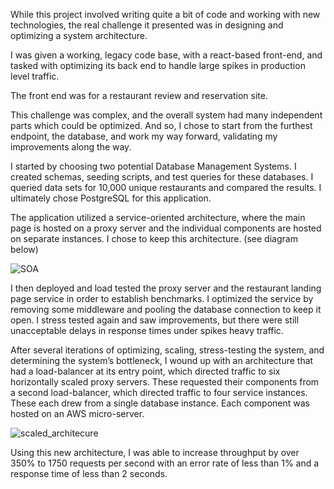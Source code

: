 While this project involved writing quite a bit of code and working with new technologies, the real challenge it presented was in designing and optimizing a system architecture.

I was given a working, legacy code base, with a react-based front-end, and tasked with optimizing its back end to handle large spikes in production level traffic.

The front end was for a restaurant review and reservation site.

This challenge was complex, and the overall system had many independent parts which could be optimized. And so, I chose to start from the furthest endpoint, the database, and work my way forward, validating my improvements along the way.

I started by choosing two potential Database Management Systems. I created schemas, seeding scripts, and test queries for these databases. I queried data sets for 10,000 unique restaurants and compared the results. I ultimately chose PostgreSQL for this application.

The application utilized a service-oriented architecture, where the main page is hosted on a proxy server and the individual components are hosted on separate instances. I chose to keep this architecture. (see diagram below)

<div className="md-center-img">
<img src="/images/portfolio/images/SOA.jpg " alt="SOA" className="md-img">
<div>

I then deployed and load tested the proxy server and the restaurant landing page service in order to establish benchmarks. I optimized the service by removing some middleware and pooling the database connection to keep it open. I stress tested again and saw improvements, but there were still unacceptable delays in response times under spikes heavy traffic.

After several iterations of optimizing, scaling, stress-testing the system, and determining the system’s bottleneck, I wound up with an architecture that had a load-balancer at its entry point, which directed traffic to six horizontally scaled proxy servers. These requested their components from a second load-balancer, which directed traffic to four service instances. These each drew from a single database instance. Each component was hosted on an AWS micro-server.

<div className="md-center-img">
<img src="/images/portfolio/images/scaled_architecture.jpg " alt="scaled_architecure" className="md-img">
<div>

Using this new architecture, I was able to increase throughput by over 350% to 1750 requests per second with an error rate of less than 1% and a response time of less than 2 seconds.
